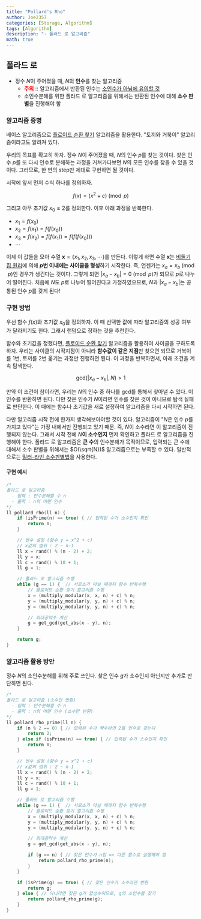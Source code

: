 ```yaml
---
title: "Pollard's Rho"
author: Joe2357
categories: [Storage, Algorithm]
tags: [Algorithm]
description: "- 폴라드 로 알고리즘"
math: true
---
```




## 폴라드 로

- 정수 $N$이 주어졌을 때, $N$의 **인수**를 찾는 알고리즘
  - <b style="color:red">주의</b> :: 알고리즘에서 반환된 인수는 <u>소인수가 아님에 유의할 것</u>
  - 소인수분해를 위한 폴라드 로 알고리즘을 위해서는 반환된 인수에 대해 **소수 판별**을 진행해야 함



### 알고리즘 증명

베이스 알고리즘으로 [플로이드 순환 찾기](https://en.wikipedia.org/wiki/Cycle_detection#Floyd's_tortoise_and_hare) 알고리즘을 활용한다. "토끼와 거북이" 알고리즘이라고도 알려져 있다.

우리의 목표를 확고히 하자. 정수 $N$이 주어졌을 때, $N$의 인수 $p$를 찾는 것이다. 찾은 인수 $p$를 또 다시 인수로 분해하는 과정을 거쳐가다보면 $N$의 모든 인수를 찾을 수 있을 것이다. 그러므로, 한 번의 step만 제대로 구현하면 될 것이다.

시작에 앞서 먼저 수식 하나를 정의하자.  


$$
f(x) = (x^2 + c) \pmod p
$$



그리고 아무 초기값 $x_0 \geq 2$를 정의한다. 이후 아래 과정을 반복한다.

- $x_1 = f(x_0)$
- $x_2 = f(x_1) = f(f(x_0))$
- $x_3 = f(x_2) = f(f(x_1)) = f(f(f(x_0)))$
- $\cdots$

이제 이 값들을 모아 수열 $\mathbf{x} = \lbrace x_1, x_2, x_3, \cdots \rbrace$를 만든다. 이렇게 하면 수열 $\mathbf{x}$는 [비둘기집 원리](https://joe2357.github.io/posts/Pigeonhole-Principle/)에 의해 **$p$번 이내에는 사이클을 형성**하기 시작한다. 즉, 언젠가는 $x_a = x_b \pmod p$인 경우가 생긴다는 것이다. 그렇게 되면 $\vert x_a - x_b \vert = 0 \pmod p$가 되므로 $p$로 나누어 떨어진다. 처음에 $N$도 $p$로 나누어 떨어진다고 가정하였으므로, $N$과 $\vert x_a - x_b \vert$는 공통된 인수 $p$를 갖게 된다!




### 구현 방법

우선 함수 $f(x)$와 초기값 $x_0$을 정의하자. 이 때 선택한 값에 따라 알고리즘의 성공 여부가 달라지기도 한다. 그래서 랜덤으로 정하는 것을 추천한다.

함수와 초기값을 정했다면, [플로이드 순환 찾기](https://en.wikipedia.org/wiki/Cycle_detection#Floyd's_tortoise_and_hare) 알고리즘을 활용하여 사이클을 구하도록 하자. 우리는 사이클의 시작지점이 아니라 **함수값이 같은 지점**만 찾으면 되므로 거북이를 1번, 토끼를 2번 옮기는 과정만 진행하면 된다. 이 과정을 반복하면서, 아래 조건을 계속 탐색한다.  



$$
\text{gcd}(\vert x_a - x_b \vert, N) > 1
$$


만약 이 조건이 참이라면, 우리는 $N$의 인수 중 하나를 $\text{gcd}$를 통해서 찾아낼 수 있다. 이 인수를 반환하면 된다. 다만 찾은 인수가 $N$이라면 인수를 찾은 것이 아니므로 탐색 실패로 판단한다. 이 때에는 함수나 초기값을 새로 설정하여 알고리즘을 다시 시작하면 된다.

다만 알고리즘 시작 전에 한가지 생각해보아야할 것이 있다. 알고리즘이 "$N$은 인수 $p$를 가지고 있다"는 가정 내에서만 진행되고 있기 때문. 즉, $N$이 소수라면 이 알고리즘이 진행되지 않는다. 그래서 시작 전에 $N$**이 소수인지** 먼저 확인하고 폴라드 로 알고리즘을 진행해야 한다. 폴라드 로 알고리즘은 **큰 수**의 인수분해가 목적이므로, 입력되는 큰 수에 대해서 소수 판별을 위해서는 $O(\sqrt{N})$ 알고리즘으로는 부족할 수 있다. 일반적으로는 [밀러-라빈 소수판별법](https://joe2357.github.io/posts/Prime-Number/#%EB%B0%80%EB%9F%AC-%EB%9D%BC%EB%B9%88-%EC%86%8C%EC%88%98%ED%8C%90%EB%B3%84%EB%B2%95)을 사용한다.



#### 구현 예시

```c
/*
폴라드 로 알고리즘
  - 입력 : 인수분해할 수 n
  - 출력 : n의 어떤 인수
*/
ll pollard_rho(ll n) {
    if (isPrime(n) == true) { // 입력된 수가 소수인지 확인
        return n;
    }

    // 변수 설정 (함수 y = x^2 + c)
    // x값의 범위 : 2 ~ n-1
    ll x = rand() % (n - 2) + 2;
    ll y = x;
    ll c = rand() % 10 + 1;
    ll g = 1;

    // 폴라드 로 알고리즘 수행
    while (g == 1) {  // 서로소가 아닐 때까지 함수 반복수행
        // 플로이드 순환 찾기 알고리즘 수행
        x = (multiply_modular(x, x, n) + c) % n;
        y = (multiply_modular(y, y, n) + c) % n;
        y = (multiply_modular(y, y, n) + c) % n;

        // 최대공약수 계산
        g = get_gcd(get_abs(x - y), n);
    }

    return g;
}
```



### 알고리즘 활용 방안

정수 $N$의 소인수분해를 위해 주로 쓰인다. 찾은 인수 $g$가 소수인지 아닌지만 추가로 판단하면 된다.

```c
/*
폴라드 로 알고리즘 (소수만 반환)
  - 입력 : 인수분해할 수 n
  - 출력 : n의 어떤 인수 (소수만 반환)
*/
ll pollard_rho_prime(ll n) {
    if (n % 2 == 0) { // 입력된 수가 짝수라면 2를 인수로 갖는다
        return 2;
    } else if (isPrime(n) == true) { // 입력된 수가 소수인지 확인
        return n;
    }

    // 변수 설정 (함수 y = x^2 + c)
    // x값의 범위 : 2 ~ n-1
    ll x = rand() % (n - 2) + 2;
    ll y = x;
    ll c = rand() % 10 + 1;
    ll g = 1;

    // 폴라드 로 알고리즘 수행
    while (g == 1) {  // 서로소가 아닐 때까지 함수 반복수행
        // 플로이드 순환 찾기 알고리즘 수행
        x = (multiply_modular(x, x, n) + c) % n;
        y = (multiply_modular(y, y, n) + c) % n;
        y = (multiply_modular(y, y, n) + c) % n;

        // 최대공약수 계산
        g = get_gcd(get_abs(x - y), n);

        if (g == n) { // 찾은 인수가 n임 => 다른 함수로 실행해야 함
            return pollard_rho_prime(n);
        }
    }

    if (isPrime(g) == true) { // 찾은 인수가 소수라면 반환
        return g;
    } else { // 아니라면 찾은 g가 합성수이므로, g의 소인수를 찾기
        return pollard_rho_prime(g);
    }
}
```



